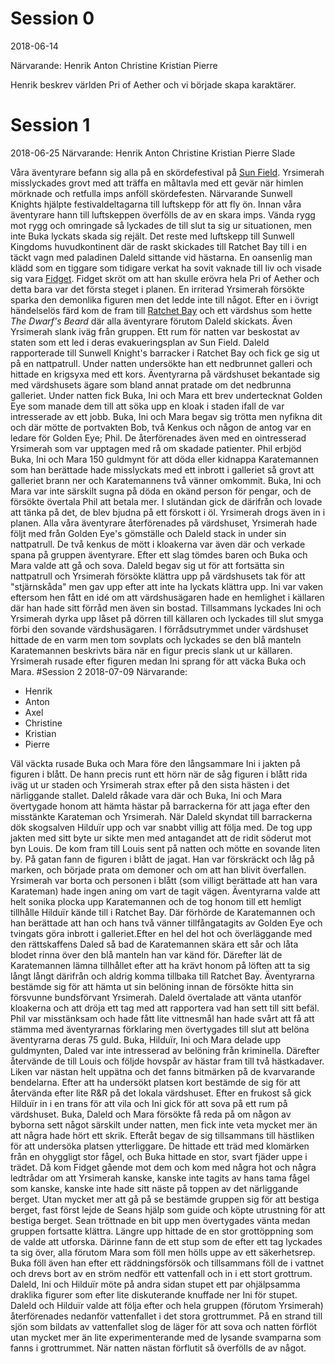 <!-- TITLE: Sessions -->
# Session 0

2018-06-14

Närvarande:
Henrik
Anton
Christine
Kristian
Pierre

Henrik beskrev världen Pri of Aether och vi började skapa karaktärer.

# Session 1
2018-06-25
Närvarande:
Henrik
Anton
Christine
Kristian
Pierre
Slade

Våra äventyrare befann sig alla på en skördefestival på [Sun Field](geografi#sunfield). Yrsimerah misslyckades grovt med att träffa en måltavla med ett gevär när himlen mörknade och retfulla imps anföll skördefesten. Närvarande Sunwell Knights hjälpte festivaldeltagarna till luftskepp för att fly ön. Innan våra äventyrare hann till luftskeppen överfölls de av en skara imps. Vända rygg mot rygg och omringade så lyckades de till slut ta sig ur situationen, men inte Buka lyckats skada sig rejält. Det reste med luftskepp till Sunwell Kingdoms huvudkontinent där de raskt skickades till Ratchet Bay till i en täckt vagn med paladinen Daleld sittande vid hästarna. En oansenlig man klädd som en tiggare som tidigare verkat ha sovit vaknade till liv och visade sig vara [Fidget](karaktarer#fidget). Fidget skröt om att han skulle erövra hela Pri of Aether och detta bara var det första steget i planen. En irriterad Yrsimerah försökte sparka den demonlika figuren men det ledde inte till något.
Efter en i övrigt händelselös färd kom de fram till [Ratchet Bay](geografi#ratchet-bay) och ett värdshus som hette _The Dwarf's Beard_ där alla äventyrare förutom Daleld skickats. Även Yrsimerah slank iväg från gruppen. Ett rum för natten var beskostat av staten som ett led i deras evakueringsplan av Sun Field. Daleld rapporterade till Sunwell Knight's barracker i Ratchet Bay och fick ge sig ut på en nattpatrull. Under natten undersökte han ett nedbrunnet galleri och hittade en krigsyxa med ett kors.
Äventyrarna på värdshuset bekantade sig med värdshusets ägare som bland annat pratade om det nedbrunna galleriet. Under natten fick Buka, Ini och Mara ett brev undertecknat Golden Eye som manade dem till att söka upp en kloak i staden ifall de var intresserade av ett jobb. Buka, Ini och Mara begav sig trötta men nyfikna dit och där mötte de portvakten Bob, två Kenkus och någon de antog var en ledare för Golden Eye; Phil. De återförenades även med en ointresserad Yrsimerah som var upptagen med rå om skadade patienter. Phil erbjöd Buka, Ini och Mara 150 guldmynt för att döda eller kidnappa Karatemannen som han berättade hade misslyckats med ett inbrott i galleriet så grovt att galleriet brann ner och Karatemannens två vänner omkommit.
Buka, Ini och Mara var inte särskilt sugna på döda en okänd person för pengar, och de försökte övertala Phil att betala mer. I slutändan gick de därifrån och lovade att tänka på det, de blev bjudna på ett förskott i öl. Yrsimerah drogs även in i planen.
Alla våra äventyrare återförenades på värdshuset, Yrsimerah hade följt med från Golden Eye's gömställe och Daleld stack in under sin nattpatrull. De två kenkus de mött i kloakerna var även där och verkade spana på gruppen äventyrare. Efter ett slag tömdes baren och Buka och Mara valde att gå och sova. Daleld begav sig ut för att fortsätta sin nattpatrull och Yrsimerah försökte klättra upp på värdshusets tak för att "stjärnskåda" men gav upp efter att inte ha lyckats klättra upp. Ini var vaken eftersom hen fått en idé om att värdshusägaren hade en hemlighet i källaren där han hade sitt förråd men även sin bostad. Tillsammans lyckades Ini och Yrsimerah dyrka upp låset på dörren till källaren och lyckades till slut smyga förbi den sovande värdshusägaren. I förrådsutrymmet under värdshuset hittade de en varm men tom sovplats och lyckades se den blå manteln Karatemannen beskrivts bära när en figur precis slank ut ur källaren. Yrsimerah rusade efter figuren medan Ini sprang för att väcka Buka och Mara.
#Session 2
2018-07-09
Närvarande:
* Henrik
* Anton
* Axel
* Christine
* Kristian
* Pierre

Väl väckta rusade Buka och Mara före den långsammare Ini i jakten på figuren i blått. De hann precis runt ett hörn när de såg figuren i blått rida iväg ut ur staden och Yrsimerah strax efter på den sista hästen i det närliggande stallet. Daleld råkade vara där och Buka, Ini och Mara övertygade honom att hämta hästar på barrackerna för att jaga efter den misstänkte Karateman och Yrsimerah. När Daleld skyndat till barrackerna dök skogsalven Hilduïr upp och var snabbt villig att följa med. De tog upp jakten med sitt byte ur sikte men med antagandet att de ridit söderut mot byn Louis. De kom fram till Louis sent på natten och mötte en sovande liten by. På gatan fann de figuren i blått de jagat. Han var förskräckt och låg på marken, och började prata om demoner och om att han blivit överfallen. Yrsimerah var borta och personen i blått (som villigt berättade att han vara Karateman) hade ingen aning om vart de tagit vägen. Äventyrarna valde att helt sonika plocka upp Karatemannen och de tog honom till ett hemligt tillhålle Hilduïr kände till i Ratchet Bay. Där förhörde de Karatemannen och han berättade att han och hans två vänner tillfångatagits av Golden Eye och tvingats göra inbrott i galleriet.Efter en hel del hot och överläggande med den rättskaffens Daled så bad de Karatemannen skära ett sår och låta blodet rinna över den blå manteln han var känd för. Därefter lät de Karatemannen lämna tillhållet efter att ha krävt honom på löften att ta sig långt långt därifrån och aldrig komma tillbaka till Ratchet Bay.
Äventyrarna bestämde sig för att hämta ut sin belöning innan de försökte hitta sin försvunne bundsförvant Yrsimerah. Daleld övertalade att vänta utanför kloakerna och att dröja ett tag med att rapportera vad han sett till sitt befäl. Phil var misstänksam och hade fått lite vittnesmål han hade svårt att få att stämma med äventyrarnas förklaring men övertygades till slut att belöna äventyrarna deras 75 guld. Buka, Hilduïr, Ini och Mara delade upp guldmynten, Daled var inte intresserad av belöning från kriminella. Därefter återvände de till Louis och följde hovspår av hästar fram till två hästkadaver. Liken var nästan helt uppätna och det fanns bitmärken på de kvarvarande bendelarna. Efter att ha undersökt platsen kort bestämde de sig för att återvända efter lite R&R på det lokala värdshuset.
Efter en frukost så gick Hilduïr in i en trans för att vila och Ini gick för att sova på ett rum på värdshuset. Buka, Daleld och Mara försökte få reda på om någon av byborna sett något särskilt under natten, men fick inte veta mycket mer än att några hade hört ett skrik. Efteråt begav de sig tillsammans till hästliken för att undersöka platsen ytterliggare. De hittade ett träd med klomärken från en ohyggligt stor fågel, och Buka hittade en stor, svart fjäder uppe i trädet. Då kom Fidget gående mot dem och kom med några hot och några ledtrådar om att Yrsimerah kanske, kanske inte tagits av hans tama fågel som kanske, kanske inte hade sitt näste på toppen av det närliggande berget.
Utan mycket mer att gå på se bestämde gruppen sig för att bestiga berget, fast först lejde de Seans hjälp som guide och köpte utrustning för att bestiga berget. Sean tröttnade en bit upp men övertygades vänta medan gruppen fortsatte klättra. Längre upp hittade de en stor grottöppning som de valde att utforska. Därinne fann de ett stup som de efter ett tag lyckades ta sig över, alla förutom Mara som föll men hölls uppe av ett säkerhetsrep. Buka föll även han efter ett räddningsförsök och tillsammans föll de i vattnet och drevs bort av en ström nedför ett vattenfall och in i ett stort grottrum. Daleld, Ini och Hilduïr möte på andra sidan stupet ett par ohjälpsamma draklika figurer som efter lite diskuterande knuffade ner Ini för stupet. Daleld och Hilduïr valde att följa efter och hela gruppen (förutom Yrsimerah) återförenades nedanför vattenfallet i det stora grottrummet. På en strand till sjön som bildats av vattenfallet slog de läger för att sova och natten förflöt utan mycket mer än lite experimenterande med de lysande svamparna som fanns i grottrummet. När natten nästan förflutit så överfölls de av något.